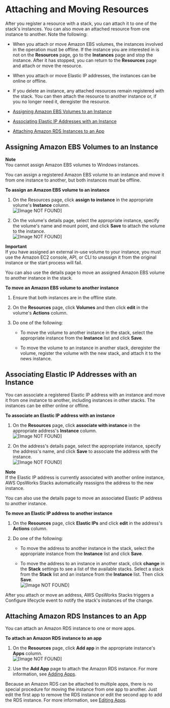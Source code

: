# Attaching and Moving Resources<a name="resources-attach"></a>

After you register a resource with a stack, you can attach it to one of the stack's instances\. You can also move an attached resource from one instance to another\. Note the following:

+ When you attach or move Amazon EBS volumes, the instances involved in the operation must be offline\. If the instance you are interested in is not on the **Resources** page, go to the **Instances** page and stop the instance\. After it has stopped, you can return to the **Resources** page and attach or move the resource\.

+ When you attach or move Elastic IP addresses, the instances can be online or offline\.

+ If you delete an instance, any attached resources remain registered with the stack\. You can then attach the resource to another instance or, if you no longer need it, deregister the resource\.


+ [Assigning Amazon EBS Volumes to an Instance](#resources-attach-ebs)
+ [Associating Elastic IP Addresses with an Instance](#resources-attach-eip)
+ [Attaching Amazon RDS Instances to an App](#resources-attach-rds)

## Assigning Amazon EBS Volumes to an Instance<a name="resources-attach-ebs"></a>

**Note**  
You cannot assign Amazon EBS volumes to Windows instances\. 

You can assign a registered Amazon EBS volume to an instance and move it from one instance to another, but both instances must be offline\.

**To assign an Amazon EBS volume to an instance**

1. On the Resources page, click **assign to instance** in the appropriate volume's **Instance** column\.  
![\[Image NOT FOUND\]](http://docs.aws.amazon.com/opsworks/latest/userguide/images/resources-ebs4.png)

1. On the volume's details page, select the appropriate instance, specify the volume's name and mount point, and click **Save** to attach the volume to the instance\.  
![\[Image NOT FOUND\]](http://docs.aws.amazon.com/opsworks/latest/userguide/images/resources-ebs5.png)

**Important**  
If you have assigned an external in\-use volume to your instance, you must use the Amazon EC2 console, API, or CLI to unassign it from the original instance or the start process will fail\. 

You can also use the details page to move an assigned Amazon EBS volume to another instance in the stack\.

**To move an Amazon EBS volume to another instance**

1. Ensure that both instances are in the offline state\.

1. On the **Resources** page, click **Volumes** and then click **edit** in the volume's **Actions** column\.

1. Do one of the following:

   + To move the volume to another instance in the stack, select the appropriate instance from the **Instance** list and click **Save**\.

   + To move the volume to an instance in another stack, deregister the volume, register the volume with the new stack, and attach it to the news instance\.

## Associating Elastic IP Addresses with an Instance<a name="resources-attach-eip"></a>

You can associate a registered Elastic IP address with an instance and move it from one instance to another, including instances in other stacks\. The instances can be either online or offline\.

**To associate an Elastic IP address with an instance**

1. On the **Resources** page, click **associate with instance** in the appropriate address's **Instance** column\.  
![\[Image NOT FOUND\]](http://docs.aws.amazon.com/opsworks/latest/userguide/images/resources-eip4.png)

1. On the address's details page, select the appropriate instance, specify the address's name, and click **Save** to associate the address with the instance\.  
![\[Image NOT FOUND\]](http://docs.aws.amazon.com/opsworks/latest/userguide/images/resources-eip5.png)

**Note**  
If the Elastic IP address is currently associated with another online instance, AWS OpsWorks Stacks automatically reassigns the address to the new instance\.

You can also use the details page to move an associated Elastic IP address to another instance\.

**To move an Elastic IP address to another instance**

1. On the **Resources** page, click **Elastic IPs** and click **edit** in the address's **Actions** column\.

1. Do one of the following:

   + To move the address to another instance in the stack, select the appropriate instance from the **Instance** list and click **Save**\.

   + To move the address to an instance in another stack, click **change** in the **Stack** settings to see a list of the available stacks\. Select a stack from the **Stack** list and an instance from the **Instance** list\. Then click **Save**\.  
![\[Image NOT FOUND\]](http://docs.aws.amazon.com/opsworks/latest/userguide/images/resources-eip7.png)

After you attach or move an address, AWS OpsWorks Stacks triggers a Configure lifecycle event to notify the stack's instances of the change\.

## Attaching Amazon RDS Instances to an App<a name="resources-attach-rds"></a>

You can attach an Amazon RDS instance to one or more apps\.

**To attach an Amazon RDS instance to an app**

1. On the **Resources** page, click **Add app** in the appropriate instance's **Apps** column\.  
![\[Image NOT FOUND\]](http://docs.aws.amazon.com/opsworks/latest/userguide/images/resources-rds4.png)

1. Use the **Add App** page to attach the Amazon RDS instance\. For more information, see [Adding Apps](workingapps-creating.md)\.

Because an Amazon RDS can be attached to multiple apps, there is no special procedure for moving the instance from one app to another\. Just edit the first app to remove the RDS instance or edit the second app to add the RDS instance\. For more information, see [Editing Apps](workingapps-editing.md)\.